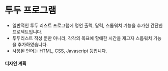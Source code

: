 <h1> 투두 프로그램 </h1>

<ul>
<li> 일반적인 투두 리스트 프로그램에 명언 출력, 달력, 스톱워치 기능을 추가한 간단한 프로젝트입니다. 
<li> 투두리스트 작성 뿐만 아니라, 각각의 목표에 할애한 시간을 재고자 스톱워치 기능을 추가하였습니다.
<li> 사용된 언어는 HTML, CSS, Javascript 등입니다.
</ul>

<h4>디자인 계획</h4>
<img src="">
